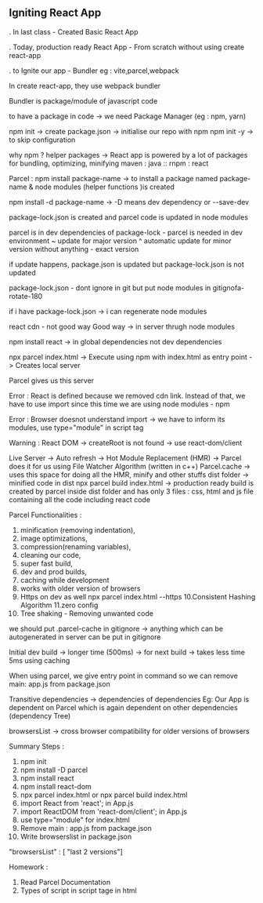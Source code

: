 ## Igniting React App

. In last class - Created Basic React App 

. Today, production ready React App - From scratch without using create react-app
 
. to Ignite our app  - Bundler eg : vite,parcel,webpack

In create react-app, they use webpack bundler 

Bundler is package/module of javascript code 

to have a package in code -> we need Package Manager (eg : npm, yarn)

npm init -> create package.json -> initialise our repo with npm 
npm init -y -> to skip configuration

why npm ? 
helper packages -> React app is powered by a lot of packages for bundling, optimizing, minifying 
maven : java :: rnpm : react 

Parcel : 
npm install package-name -> to install a package named package-name  & node modules (helper functions )is created 

npm install -d package-name -> -D means dev dependency or --save-dev

package-lock.json is created and parcel code is updated in node modules 

parcel is in dev dependencies of package-lock  - parcel is needed in dev environment 
~ update for major version
^ automatic update for minor version
without anything - exact version

if update happens, package.json is updated but package-lock.json is not updated 

package-lock.json - dont ignore in git 
but put node modules in gitignofa-rotate-180

if i have package-lock.json -> i can regenerate node modules 

react cdn - not good way 
Good way -> in server thrugh node modules 

npm install react -> in global dependencies not dev dependencies 

npx parcel index.html -> Execute using npm with index.html as entry point -> Creates local server 

Parcel gives us this server

Error : React is defined because we removed cdn link. Instead of that, we have to use import since this time we are using node modules - npm

Error : Browser doesnot understand import -> we have to inform its modules, use type="module" in script tag

Warning : React DOM  -> createRoot is not found -> use  react-dom/client 

Live Server -> Auto refresh  -> Hot Module Replacement (HMR) 
-> Parcel does it for us using File Watcher Algorithm (written in c++)
Parcel.cache -> uses this space for doing all the HMR, minify and other stuffs 
dist folder -> minified code in dist 
npx parcel build index.html -> production ready build is created by parcel inside dist folder and has only 3 files : css, html and js file containing 
all the code including react code 

Parcel Functionalities :
1. minification (removing indentation),
2. image optimizations, 
3. compression(renaming variables), 
4. cleaning our code,
5. super fast build,
6. dev and prod builds, 
7. caching while development
8. works with older version of browsers
9. Https on dev as well npx parcel index.html --https 
10.Consistent Hashing Algorithm
11.zero config
12. Tree shaking - Removing unwanted code 


we should put .parcel-cache in gitignore -> anything which can be autogenerated in server can be put in gitignore 

Initial dev build -> longer time (500ms) -> for next build -> takes less time 5ms using caching

When using parcel, we give entry point in command so we can remove main: app.js from package.json 


Transitive dependencies -> dependencies of dependencies Eg: Our App is dependent on Parcel which is again dependent on other dependencies (dependency Tree)

browsersList -> cross browser compatibility for older versions of browsers 

Summary Steps : 
1. npm init 
2. npm install -D parcel 
3. npm install react 
4. npm install react-dom
5. npx parcel index.html or npx parcel build index.html
6. import React from 'react'; in App.js
7. import ReactDOM from 'react-dom/client'; in App.js 
8. use type="module" for index.html
9. Remove main : app.js from package.json
10. Write browserslist in package.json 

"browsersList" : [ "last 2 versions"]

Homework : 
1. Read Parcel Documentation 
2. Types of script in script tage in html 

